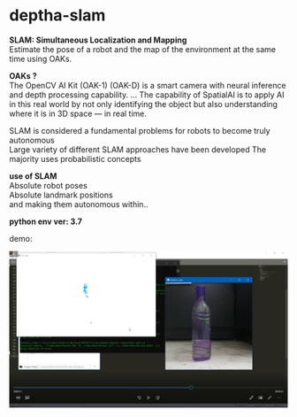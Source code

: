 # deptha-slam

**SLAM: Simultaneous Localization and Mapping**\
Estimate the pose of a robot and the map of the environment at the same time using OAKs.

**OAKs ?**\
The OpenCV AI Kit (OAK-1) (OAK-D) is a smart camera with neural inference and depth processing capability. ... The capability of SpatialAI is to apply AI in this real world by not only identifying the object but also understanding where it is in 3D space — in real time.

SLAM is considered a fundamental problems for robots to become truly autonomous\
Large variety of different SLAM approaches have been developed
The majority uses probabilistic concepts


**use of SLAM**\
Absolute robot poses\
Absolute landmark positions\
and making them autonomous within..


**python env ver: 3.7**


demo:

 [![Alt text](demo.png)](https://youtu.be/BI1NhBhwjio) 
 
 
 
 
 
 
 

